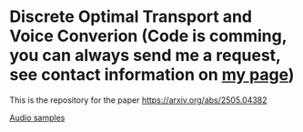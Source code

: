 # Discrete Optimal Transport and Voice Converion (Code is comming, you can always send me a request, see contact information on [my page](https://anton-selitskiy.github.io/))
This is the repository for the paper https://arxiv.org/abs/2505.04382

[Audio samples](ttps://anton-selitskiy.github.io/dotvc/)
